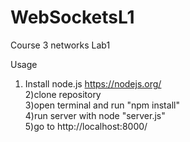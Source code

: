 # WebSocketsL1
Course 3 networks Lab1

Usage
1) Install node.js https://nodejs.org/  
2)clone repository  
3)open terminal and run "npm install"  
4)run server with node "server.js"  
5)go to http://localhost:8000/   
